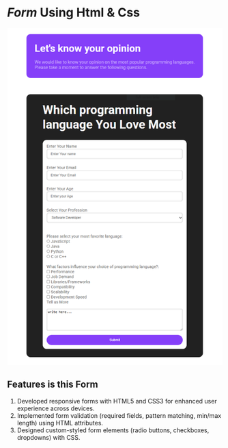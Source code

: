 #  *Form* Using Html & Css
![Form](https://raw.githubusercontent.com/Deepak-kumar-saini2/survey-form-html-css/refs/heads/main/form-image.PNG)

## Features is this Form
1. Developed responsive forms with HTML5 and CSS3 for enhanced user experience across devices.
2. Implemented form validation (required fields, pattern matching, min/max length) using HTML attributes.
3. Designed custom-styled form elements (radio buttons, checkboxes, dropdowns) with CSS.
